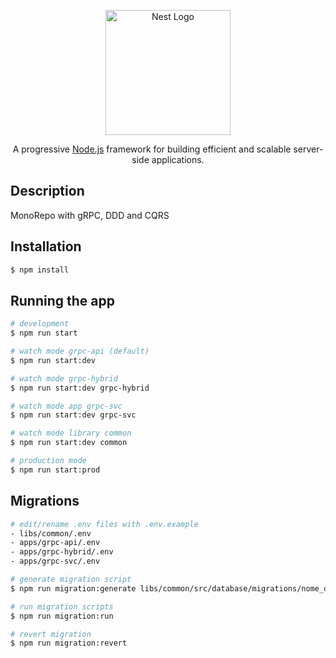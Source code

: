 <p align="center">
  <a href="http://nestjs.com/" target="blank"><img src="https://nestjs.com/img/logo-small.svg" width="200" alt="Nest Logo" /></a>
</p>

[circleci-image]: https://img.shields.io/circleci/build/github/nestjs/nest/master?token=abc123def456
[circleci-url]: https://circleci.com/gh/nestjs/nest

  <p align="center">A progressive <a href="http://nodejs.org" target="_blank">Node.js</a> framework for building efficient and scalable server-side applications.</p>

## Description

MonoRepo with gRPC, DDD and CQRS

## Installation

```bash
$ npm install
```

## Running the app

```bash
# development
$ npm run start

# watch mode grpc-api (default)
$ npm run start:dev

# watch mode grpc-hybrid
$ npm run start:dev grpc-hybrid

# watch mode app grpc-svc
$ npm run start:dev grpc-svc

# watch mode library common
$ npm run start:dev common

# production mode
$ npm run start:prod
```

## Migrations

```bash
# edit/rename .env files with .env.example
- libs/common/.env
- apps/grpc-api/.env
- apps/grpc-hybrid/.env
- apps/grpc-svc/.env

# generate migration script
$ npm run migration:generate libs/common/src/database/migrations/nome_da_migracao

# run migration scripts
$ npm run migration:run

# revert migration
$ npm run migration:revert
```
